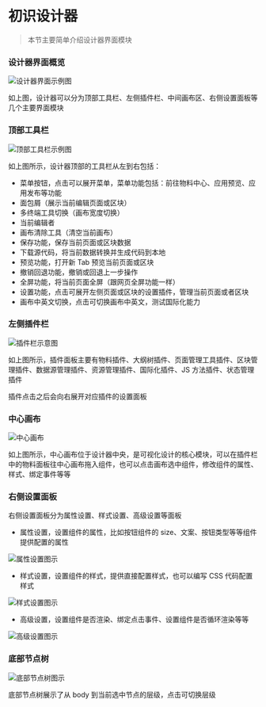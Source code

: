 # 初识设计器

> 本节主要简单介绍设计器界面模块

### 设计器界面概览

![设计器界面示例图](./imgs/platformExpend.png)

如上图，设计器可以分为顶部工具栏、左侧插件栏、中间画布区、右侧设置面板等几个主要界面模块

### 顶部工具栏

![顶部工具栏示例图](./imgs/toolbaroverview.png)

如上图所示，设计器顶部的工具栏从左到右包括：

- 菜单按钮，点击可以展开菜单，菜单功能包括：前往物料中心、应用预览、应用发布等功能
- 面包屑（展示当前编辑页面或区块）
- 多终端工具切换（画布宽度切换）
- 当前编辑者
- 画布清除工具（清空当前画布）
- 保存功能，保存当前页面或区块数据
- 下载源代码，将当前数据转换并生成代码到本地
- 预览功能，打开新 Tab 预览当前页面或区块
- 撤销回退功能，撤销或回退上一步操作
- 全屏功能，将当前页面全屏（跟网页全屏功能一样）
- 设置功能，点击可展开左侧页面或区块的设置插件，管理当前页面或者区块
- 画布中英文切换，点击可切换画布中英文，测试国际化能力

### 左侧插件栏

![插件栏示意图](./imgs/pluginoverview.png)

如上图所示，插件面板主要有物料插件、大纲树插件、页面管理工具插件、区块管理插件、数据源管理插件、资源管理插件、国际化插件、JS 方法插件、状态管理插件

插件点击之后会向右展开对应插件的设置面板

### 中心画布

![中心画布](./imgs/canvasoverview.png)

如上图所示，中心画布位于设计器中央，是可视化设计的核心模块，可以在插件栏中的物料面板往中心画布拖入组件，也可以点击画布选中组件，修改组件的属性、样式、绑定事件等等

### 右侧设置面板

右侧设置面板分为属性设置、样式设置、高级设置等面板

- 属性设置，设置组件的属性，比如按钮组件的 size、文案、按钮类型等等组件提供配置的属性

![属性设置图示](./imgs/settingPanelOverview.png)
- 样式设置，设置组件的样式，提供直接配置样式，也可以编写 CSS 代码配置样式

![样式设置图示](./imgs/stylePanelOverview.png)
- 高级设置，设置组件是否渲染、绑定点击事件、设置组件是否循环渲染等等

![高级设置图示](./imgs/eventOverview.png)

### 底部节点树

![底部节点树图示](./imgs/treeselectOverview.png)

底部节点树展示了从 body 到当前选中节点的层级，点击可切换层级

